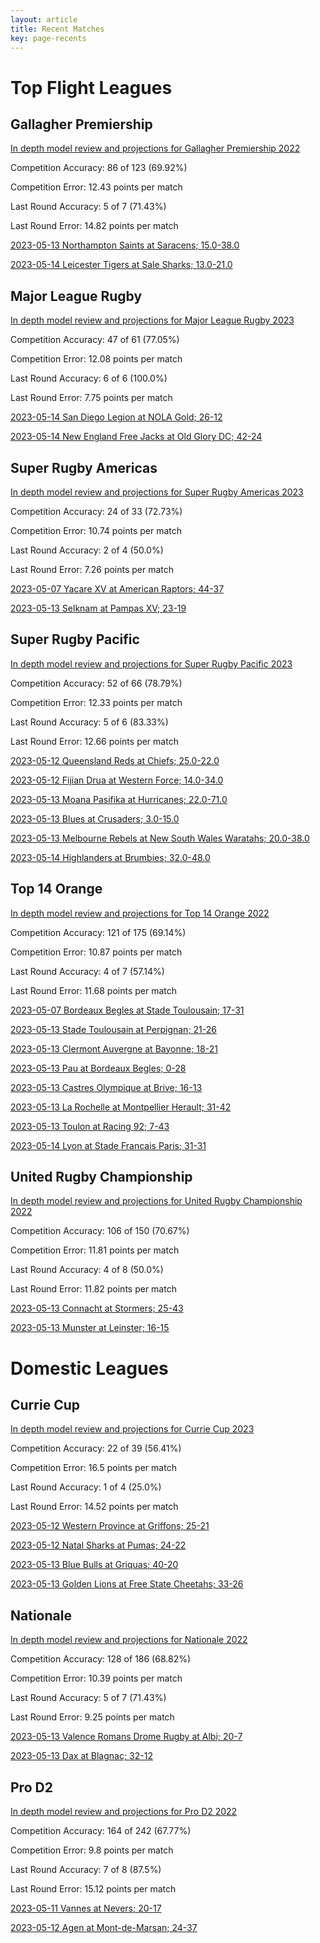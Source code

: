 ```yaml
---  
layout: article  
title: Recent Matches  
key: page-recents  
---
```

# Top Flight Leagues

## Gallagher Premiership


[In depth model review and projections for Gallagher Premiership 2022](comp_files/Gallagher_Premiership_2022)

Competition Accuracy: 86 of 123 (69.92%)

Competition Error: 12.43 points per match

Last Round Accuracy: 5 of 7 (71.43%)

Last Round Error: 14.82 points per match

[2023-05-13 Northampton Saints at Saracens; 15.0-38.0](reviews//2023-05-13-Saracens-NorthamptonSaints)

[2023-05-14 Leicester Tigers at Sale Sharks; 13.0-21.0](reviews//2023-05-14-SaleSharks-LeicesterTigers)
## Major League Rugby


[In depth model review and projections for Major League Rugby 2023](comp_files/Major_League_Rugby_2023)

Competition Accuracy: 47 of 61 (77.05%)

Competition Error: 12.08 points per match

Last Round Accuracy: 6 of 6 (100.0%)

Last Round Error: 7.75 points per match

[2023-05-14 San Diego Legion at NOLA Gold; 26-12](reviews//2023-05-14-NOLAGold-SanDiegoLegion)

[2023-05-14 New England Free Jacks at Old Glory DC; 42-24](reviews//2023-05-14-OldGloryDC-NewEnglandFreeJacks)
## Super Rugby Americas


[In depth model review and projections for Super Rugby Americas 2023](comp_files/Super_Rugby_Americas_2023)

Competition Accuracy: 24 of 33 (72.73%)

Competition Error: 10.74 points per match

Last Round Accuracy: 2 of 4 (50.0%)

Last Round Error: 7.26 points per match

[2023-05-07 Yacare XV at American Raptors; 44-37](reviews//2023-05-07-AmericanRaptors-YacareXV)

[2023-05-13 Selknam at Pampas XV; 23-19](reviews//2023-05-13-PampasXV-Selknam)
## Super Rugby Pacific


[In depth model review and projections for Super Rugby Pacific 2023](comp_files/Super_Rugby_Pacific_2023)

Competition Accuracy: 52 of 66 (78.79%)

Competition Error: 12.33 points per match

Last Round Accuracy: 5 of 6 (83.33%)

Last Round Error: 12.66 points per match

[2023-05-12 Queensland Reds at Chiefs; 25.0-22.0](reviews//2023-05-12-Chiefs-QueenslandReds)

[2023-05-12 Fijian Drua at Western Force; 14.0-34.0](reviews//2023-05-12-WesternForce-FijianDrua)

[2023-05-13 Moana Pasifika at Hurricanes; 22.0-71.0](reviews//2023-05-13-Hurricanes-MoanaPasifika)

[2023-05-13 Blues at Crusaders; 3.0-15.0](reviews//2023-05-13-Crusaders-Blues)

[2023-05-13 Melbourne Rebels at New South Wales Waratahs; 20.0-38.0](reviews//2023-05-13-NewSouthWalesWaratahs-MelbourneRebels)

[2023-05-14 Highlanders at Brumbies; 32.0-48.0](reviews//2023-05-14-Brumbies-Highlanders)
## Top 14 Orange


[In depth model review and projections for Top 14 Orange 2022](comp_files/Top_14_Orange_2022)

Competition Accuracy: 121 of 175 (69.14%)

Competition Error: 10.87 points per match

Last Round Accuracy: 4 of 7 (57.14%)

Last Round Error: 11.68 points per match

[2023-05-07 Bordeaux Begles at Stade Toulousain; 17-31](reviews//2023-05-07-StadeToulousain-BordeauxBegles)

[2023-05-13 Stade Toulousain at Perpignan; 21-26](reviews//2023-05-13-Perpignan-StadeToulousain)

[2023-05-13 Clermont Auvergne at Bayonne; 18-21](reviews//2023-05-13-Bayonne-ClermontAuvergne)

[2023-05-13 Pau at Bordeaux Begles; 0-28](reviews//2023-05-13-BordeauxBegles-Pau)

[2023-05-13 Castres Olympique at Brive; 16-13](reviews//2023-05-13-Brive-CastresOlympique)

[2023-05-13 La Rochelle at Montpellier Herault; 31-42](reviews//2023-05-13-MontpellierHerault-LaRochelle)

[2023-05-13 Toulon at Racing 92; 7-43](reviews//2023-05-13-Racing92-Toulon)

[2023-05-14 Lyon at Stade Francais Paris; 31-31](reviews//2023-05-14-StadeFrancaisParis-Lyon)
## United Rugby Championship


[In depth model review and projections for United Rugby Championship 2022](comp_files/United_Rugby_Championship_2022)

Competition Accuracy: 106 of 150 (70.67%)

Competition Error: 11.81 points per match

Last Round Accuracy: 4 of 8 (50.0%)

Last Round Error: 11.82 points per match

[2023-05-13 Connacht at Stormers; 25-43](reviews//2023-05-13-Stormers-Connacht)

[2023-05-13 Munster at Leinster; 16-15](reviews//2023-05-13-Leinster-Munster)
# Domestic Leagues

## Currie Cup


[In depth model review and projections for Currie Cup 2023](comp_files/Currie_Cup_2023)

Competition Accuracy: 22 of 39 (56.41%)

Competition Error: 16.5 points per match

Last Round Accuracy: 1 of 4 (25.0%)

Last Round Error: 14.52 points per match

[2023-05-12 Western Province at Griffons; 25-21](reviews//2023-05-12-Griffons-WesternProvince)

[2023-05-12 Natal Sharks at Pumas; 24-22](reviews//2023-05-12-Pumas-NatalSharks)

[2023-05-13 Blue Bulls at Griquas; 40-20](reviews//2023-05-13-Griquas-BlueBulls)

[2023-05-13 Golden Lions at Free State Cheetahs; 33-26](reviews//2023-05-13-FreeStateCheetahs-GoldenLions)
## Nationale


[In depth model review and projections for Nationale 2022](comp_files/Nationale_2022)

Competition Accuracy: 128 of 186 (68.82%)

Competition Error: 10.39 points per match

Last Round Accuracy: 5 of 7 (71.43%)

Last Round Error: 9.25 points per match

[2023-05-13 Valence Romans Drome Rugby at Albi; 20-7](reviews//2023-05-13-Albi-ValenceRomansDromeRugby)

[2023-05-13 Dax at Blagnac; 32-12](reviews//2023-05-13-Blagnac-Dax)
## Pro D2


[In depth model review and projections for Pro D2 2022](comp_files/Pro_D2_2022)

Competition Accuracy: 164 of 242 (67.77%)

Competition Error: 9.8 points per match

Last Round Accuracy: 7 of 8 (87.5%)

Last Round Error: 15.12 points per match

[2023-05-11 Vannes at Nevers; 20-17](reviews//2023-05-11-Nevers-Vannes)

[2023-05-12 Agen at Mont-de-Marsan; 24-37](reviews//2023-05-12-Mont-de-Marsan-Agen)